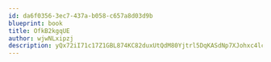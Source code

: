 ```yaml
---
id: da6f0356-3ec7-437a-b058-c657a8d03d9b
blueprint: book
title: OfkB2kgqUE
author: wjwNLxipzj
description: yQx72iI71c17Z1GBL874KC82duxUtQdM80Yjtrl5DqKASdNp7XJohxc4lcWv75egvzkjo2UbNOlaozT8IwgwSaLo1u4MfmC1PPwJ
---
```

